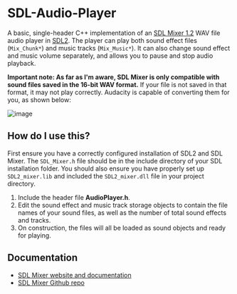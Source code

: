 # SDL-Audio-Player
A basic, single-header C++ implementation of an [SDL Mixer 1.2](https://www.libsdl.org/projects/mixer) WAV file audio player in [SDL2](https://www.libsdl.org/). The player can play both sound effect files (`Mix_Chunk*`) and music tracks (`Mix_Music*`). It can also change sound effect and music volume separately, and allows you to pause and stop audio playback.

**Important note: As far as I'm aware, SDL Mixer is only compatible with sound files saved in the 16-bit WAV format.** If your file is not saved in that format, it may not play correctly. Audacity is capable of converting them for you, as shown below:

![image](https://user-images.githubusercontent.com/114186552/192853703-41b48905-053b-4c49-aa12-80797d8606f8.png)

## How do I use this?
First ensure you have a correctly configured installation of SDL2 and SDL Mixer. The `SDL_Mixer.h` file should be in the include directory of your SDL installation folder. You should also ensure you have properly set up `SDL2_mixer.lib` and included the `SDL2_mixer.dll` file in your project directory.
1. Include the header file **AudioPlayer.h**.
2. Edit the sound effect and music track storage objects to contain the file names of your sound files, as well as the number of total sound effects and tracks.
3. On construction, the files will all be loaded as sound objects and ready for playing.

## Documentation
- [SDL Mixer website and documentation](https://www.libsdl.org/projects/mixer)
- [SDL Mixer Github repo](https://github.com/libsdl-org/SDL_mixer)
